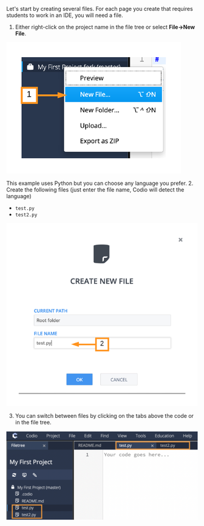 Let's start by creating several files. For each page you create that requires students to work in an IDE, you will need a file. 

1. Either right-click on the project name in the file tree or select **File->New File**.


![.guides/img/newFromFileTree](.guides/img/newFromFileTree.png)

This example uses Python but you can choose any language you prefer. 
2. Create the following files (just enter the file name, Codio will detect the language)

- `test.py`
- `test2.py`

![.guides/img/createFile](.guides/img/createFile.png) 


3. You can switch between files by clicking on the tabs above the code or in the file tree. 

![](.guides/img/files.png)
